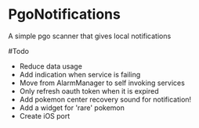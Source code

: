 # PgoNotifications
A simple pgo scanner that gives local notifications

#Todo
- Reduce data usage
- Add indication when service is failing
- Move from AlarmManager to self invoking services
- Only refresh oauth token when it is expired
- Add pokemon center recovery sound for notification!
- Add a widget for 'rare' pokemon
- Create iOS port
